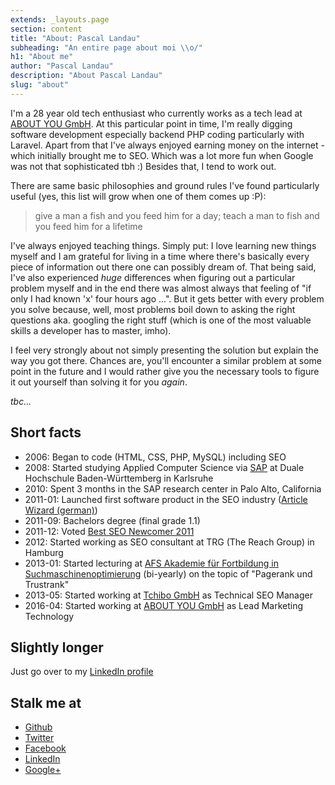```yaml
---
extends: _layouts.page
section: content
title: "About: Pascal Landau"
subheading: "An entire page about moi \\o/"
h1: "About me"
author: "Pascal Landau"
description: "About Pascal Landau"
slug: "about"
---
```


I'm a 28 year old tech enthusiast who currently works as a tech lead at [ABOUT YOU GmbH](http://corporate.aboutyou.de/en/).
At this particular point in time, I'm really digging software development especially backend PHP coding particularly with 
Laravel. Apart from that I've always enjoyed earning money on the internet - which initially brought me to SEO. Which 
was a lot more fun when Google was not that sophisticated tbh :) Besides that, I tend to work out.

There are same basic philosophies and ground rules I've found particularly useful (yes, this list will grow 
when one of them comes up :P):

> give a man a fish and you feed him for a day; teach a man to fish and you feed him for a lifetime

I've always enjoyed teaching things. Simply put: I love learning new things myself and I am grateful for living in
a time where there's basically every piece of information out there one can possibly dream of. That being said, I've 
also experienced _huge_ differences when figuring out a particular problem myself and in the end there was almost 
always that feeling of "if only I had known 'x' four hours ago ...". But it gets better with every problem you solve 
because, well, most problems boil down to asking the right questions aka. googling the right stuff (which is one of
the most valuable skills a developer has to master, imho).

I feel very strongly about not simply presenting the solution but explain the way you got there. Chances are, you'll
encounter a similar problem at some point in the future and I would rather give you the necessary tools to figure it
out yourself than solving it for you _again_.

_tbc..._

## Short facts

- 2006: Began to code (HTML, CSS, PHP, MySQL) including SEO
- 2008: Started studying Applied Computer Science via [SAP](http://www.sap.com) at Duale Hochschule Baden-Württemberg in Karlsruhe
- 2010: Spent 3 months in the SAP research center in Palo Alto, California
- 2011-01: Launched first software product in the SEO industry ([Article Wizard (german)](http://www.myseosolution.de/seo-tools/article-wizard/))
- 2011-09: Bachelors degree (final grade 1.1)
- 2011-12: Voted [Best SEO Newcomer 2011](http://www.seo-united.de/blog/seo/seo-wahlen-2011-gewinner.htm#newcomer)
- 2012: Started working as SEO consultant at TRG (The Reach Group) in Hamburg
- 2013-01: Started lecturing at [AFS Akademie für Fortbildung in Suchmaschinenoptimierung](http://www.afs-akademie.org/) (bi-yearly) on the topic of "Pagerank und Trustrank"
- 2013-05: Started working at [Tchibo GmbH](http://www.tchibo.com/) as Technical SEO Manager
- 2016-04: Started working at [ABOUT YOU GmbH](http://corporate.aboutyou.de/en/) as Lead Marketing Technology

## Slightly longer

Just go over to my [LinkedIn profile](https://www.linkedin.com/in/pascallandau)

## Stalk me at
- [Github](https://github.com/paslandau/)
- [Twitter](https://twitter.com/PascalLandau)
- [Facebook](https://www.facebook.com/pascal.landau)
- [LinkedIn](https://de.linkedin.com/in/pascallandau)
- [Google+](https://plus.google.com/+PascalLandau)
